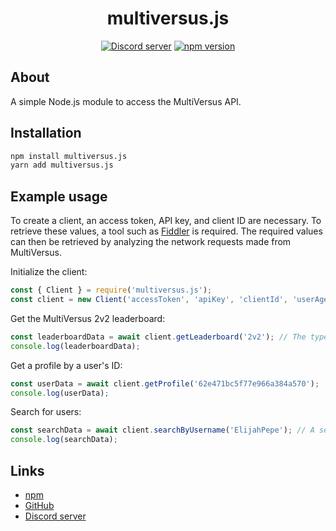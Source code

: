 <div align="center">
  <h1>
    multiversus.js
  </h1>
	<p>
		<a href="https://discord.gg/Sxqn7hqKZY"><img src="https://img.shields.io/discord/1003096141258309732?color=5865F2&logo=discord&logoColor=white" alt="Discord server" /></a>
		<a href="https://www.npmjs.com/package/multiversus.js"><img src="https://img.shields.io/npm/v/multiversus.js.svg?maxAge=3600" alt="npm version" /></a>
	</p>
</div>

## About
A simple Node.js module to access the MultiVersus API.

## Installation
```sh
npm install multiversus.js
yarn add multiversus.js
```

## Example usage
To create a client, an access token, API key, and client ID are necessary. To retrieve these values, a tool such as [Fiddler](https://www.telerik.com/fiddler) is required. The required values can then be retrieved by analyzing the network requests made from MultiVersus.

Initialize the client:
```js
const { Client } = require('multiversus.js');
const client = new Client('accessToken', 'apiKey', 'clientId', 'userAgent');
```

Get the MultiVersus 2v2 leaderboard:
```js
const leaderboardData = await client.getLeaderboard('2v2'); // The type of the leaderboard to be retrieved can also be set to '1v1'.
console.log(leaderboardData);
```

Get a profile by a user's ID:
```js
const userData = await client.getProfile('62e471bc5f77e966a384a570');
console.log(userData);
```

Search for users:
```js
const searchData = await client.searchByUsername('ElijahPepe'); // A second parameter can also be defined to limit the results returned.
console.log(searchData);
```

## Links
* [npm](https://www.npmjs.com/package/multiversus.js)
* [GitHub](https://github.com/ElijahPepe/multiversus.js)
* [Discord server](https://discord.gg/Sxqn7hqKZY)
